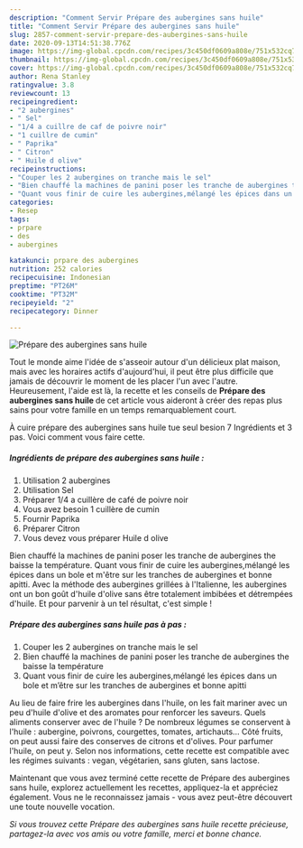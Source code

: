 ```yaml
---
description: "Comment Servir Prépare des aubergines sans huile"
title: "Comment Servir Prépare des aubergines sans huile"
slug: 2857-comment-servir-prepare-des-aubergines-sans-huile
date: 2020-09-13T14:51:38.776Z
image: https://img-global.cpcdn.com/recipes/3c450df0609a808e/751x532cq70/prepare-des-aubergines-sans-huile-photo-principale-de-la-recette.jpg
thumbnail: https://img-global.cpcdn.com/recipes/3c450df0609a808e/751x532cq70/prepare-des-aubergines-sans-huile-photo-principale-de-la-recette.jpg
cover: https://img-global.cpcdn.com/recipes/3c450df0609a808e/751x532cq70/prepare-des-aubergines-sans-huile-photo-principale-de-la-recette.jpg
author: Rena Stanley
ratingvalue: 3.8
reviewcount: 13
recipeingredient:
- "2 aubergines"
- " Sel"
- "1/4 a cuillre de caf de poivre noir"
- "1 cuillre de cumin"
- " Paprika"
- " Citron"
- " Huile d olive"
recipeinstructions:
- "Couper les 2 aubergines on tranche mais le sel"
- "Bien chauffé la machines de panini poser les tranche de aubergines the baisse la température"
- "Quant vous finir de cuire les aubergines,mélangé les épices dans un bole et m’être sur les tranches de aubergines et bonne apitti"
categories:
- Resep
tags:
- prpare
- des
- aubergines

katakunci: prpare des aubergines 
nutrition: 252 calories
recipecuisine: Indonesian
preptime: "PT26M"
cooktime: "PT32M"
recipeyield: "2"
recipecategory: Dinner

---
```



![Prépare des aubergines sans huile](https://img-global.cpcdn.com/recipes/3c450df0609a808e/751x532cq70/prepare-des-aubergines-sans-huile-photo-principale-de-la-recette.jpg)

Tout le monde aime l'idée de s'asseoir autour d'un délicieux plat maison, mais avec les horaires actifs d'aujourd'hui, il peut être plus difficile que jamais de découvrir le moment de les placer l'un avec l'autre. Heureusement, l'aide est là, la recette et les conseils de <strong> Prépare des aubergines sans huile </strong> de cet article vous aideront à créer des repas plus sains pour votre famille en un temps remarquablement court.

<!--inarticleads1-->

À cuire prépare des aubergines sans huile tue seul besion 7 Ingrédients et 3 pas. Voici comment vous faire cette.

##### Ingrédients de prépare des aubergines sans huile :

1. Utilisation 2 aubergines
1. Utilisation  Sel
1. Préparer 1/4 a cuillère de café de poivre noir
1. Vous avez besoin 1 cuillère de cumin
1. Fournir  Paprika
1. Préparer  Citron
1. Vous devez vous préparer  Huile d olive


Bien chauffé la machines de panini poser les tranche de aubergines the baisse la température. Quant vous finir de cuire les aubergines,mélangé les épices dans un bole et m&#39;être sur les tranches de aubergines et bonne apitti. Avec la méthode des aubergines grillées à l&#39;Italienne, les aubergines ont un bon goût d&#39;huile d&#39;olive sans être totalement imbibées et détrempées d&#39;huile. Et pour parvenir à un tel résultat, c&#39;est simple ! 

<!--inarticleads2-->

##### Prépare des aubergines sans huile pas à pas :

1. Couper les 2 aubergines on tranche mais le sel
1. Bien chauffé la machines de panini poser les tranche de aubergines the baisse la température
1. Quant vous finir de cuire les aubergines,mélangé les épices dans un bole et m’être sur les tranches de aubergines et bonne apitti


Au lieu de faire frire les aubergines dans l&#39;huile, on les fait mariner avec un peu d&#39;huile d&#39;olive et des aromates pour renforcer les saveurs. Quels aliments conserver avec de l&#39;huile ? De nombreux légumes se conservent à l&#39;huile : aubergine, poivrons, courgettes, tomates, artichauts… Côté fruits, on peut aussi faire des conserves de citrons et d&#39;olives. Pour parfumer l&#39;huile, on peut y. Selon nos informations, cette recette est compatible avec les régimes suivants : vegan, végétarien, sans gluten, sans lactose. 

<!--inarticleads1-->

<p>
Maintenant que vous avez terminé cette recette de Prépare des aubergines sans huile, explorez actuellement les recettes, appliquez-la et appréciez également. Vous ne le reconnaissez jamais - vous avez peut-être découvert une toute nouvelle vocation.
</p>

<p>
<i>Si vous trouvez cette Prépare des aubergines sans huile recette précieuse, partagez-la avec vos amis ou votre famille, merci et bonne chance.</i>
</p>
